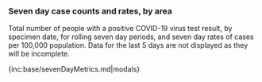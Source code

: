 ### Seven day case counts and rates, by area 

Total number of people with a positive COVID-19 virus test result, by specimen date, for rolling seven day periods, and seven day rates of cases per 100,000 population.  Data for the last 5 days are not displayed as they will be incomplete.

{inc:base/sevenDayMetrics.md|modals}
